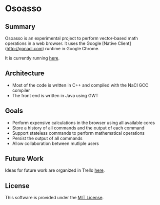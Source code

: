 Osoasso
=======

Summary
-------
Osoasso is an experimental project to perform vector-based math operations in a web browser.  It uses the Google [Native Client] (http://gonacl.com) runtime in Google Chrome.

It is currently running [here](http://osoasso.appspot.com).

Architecture
------------

* Most of the code is written in C++ and compiled with the NaCl GCC compiler
* The front end is written in Java using GWT

Goals
-----

* Perform expensive calculations in the browser using all available cores
* Store a history of all commands and the output of each command
* Support stateless commands to perform mathematical operations
* Persist the output of all commands
* Allow collaboration between mutliple users

Future Work
-----------
Ideas for future work are organized in Trello [here](https://trello.com/board/osoasso/4e70893763220bbc4b004586).

License
-------
This software is provided under the [MIT License](http://www.opensource.org/licenses/mit-license.php).

